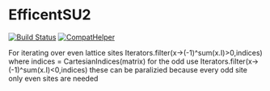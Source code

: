 # EfficentSU2

[![Build Status](https://github.com/BenediktAuer/EfficentSU2.jl/actions/workflows/CI.yml/badge.svg?branch=main)](https://github.com/BenediktAuer/EfficentSU2.jl/actions/workflows/CI.yml?query=branch%3Amain)
[![CompatHelper](https://github.com/BenediktAuer/EfficentSU2.jl/actions/workflows/CompatHelper.yml/badge.svg)](https://github.com/BenediktAuer/EfficentSU2.jl/actions/workflows/CompatHelper.yml)

For iterating over even lattice sites Iterators.filter(x->(-1)^sum(x.I)>0,indices) where indices = CartesianIndices(matrix)
for the odd use Iterators.filter(x->(-1)^sum(x.I)<0,indices) these can be paralizied because every odd site only even sites are needed
